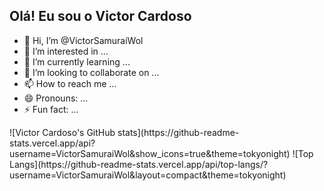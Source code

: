 ## Olá! Eu sou o Victor Cardoso

- 👋 Hi, I’m @VictorSamuraiWol
- 👀 I’m interested in ...
- 🌱 I’m currently learning ...
- 💞️ I’m looking to collaborate on ...
- 📫 How to reach me ...
- 😄 Pronouns: ...
- ⚡ Fun fact: ...

<div>
  ![Victor Cardoso's GitHub stats](https://github-readme-stats.vercel.app/api?username=VictorSamuraiWol&show_icons=true&theme=tokyonight)
  ![Top Langs](https://github-readme-stats.vercel.app/api/top-langs/?username=VictorSamuraiWol&layout=compact&theme=tokyonight)
</div>
